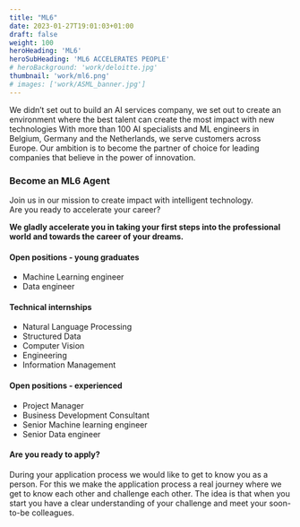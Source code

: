 ```yaml
---
title: "ML6"
date: 2023-01-27T19:01:03+01:00
draft: false
weight: 100
heroHeading: 'ML6'
heroSubHeading: 'ML6 ACCELERATES PEOPLE'
# heroBackground: 'work/deloitte.jpg'
thumbnail: 'work/ml6.png'
# images: ['work/ASML_banner.jpg']
---
```


We didn’t set out to build an AI services company, we set out to create an environment where the best talent can create the most impact with new technologies
With more than 100 AI specialists and ML engineers in Belgium, Germany and the Netherlands, we serve customers across Europe. Our ambition is to become the partner of choice for leading companies that believe in the power of innovation.

### Become an ML6 Agent
Join us in our mission to create impact with intelligent technology.\
Are you ready to accelerate your career?

**We gladly accelerate you in taking your first steps into the professional world and towards the career of your dreams.**

#### Open positions - young graduates
- Machine Learning engineer
- Data engineer
#### Technical internships
- Natural Language Processing
- Structured Data
- Computer Vision
- Engineering
- Information Management
#### Open positions - experienced
- Project Manager
- Business Development Consultant
- Senior Machine learning engineer
- Senior Data engineer

#### Are you ready to apply?
During your application process we would like to get to know you as a person.
For this we make the application process a real journey where we get to know each other and challenge each other. The idea is that when you start you have a clear understanding of your challenge and meet your soon-to-be colleagues.